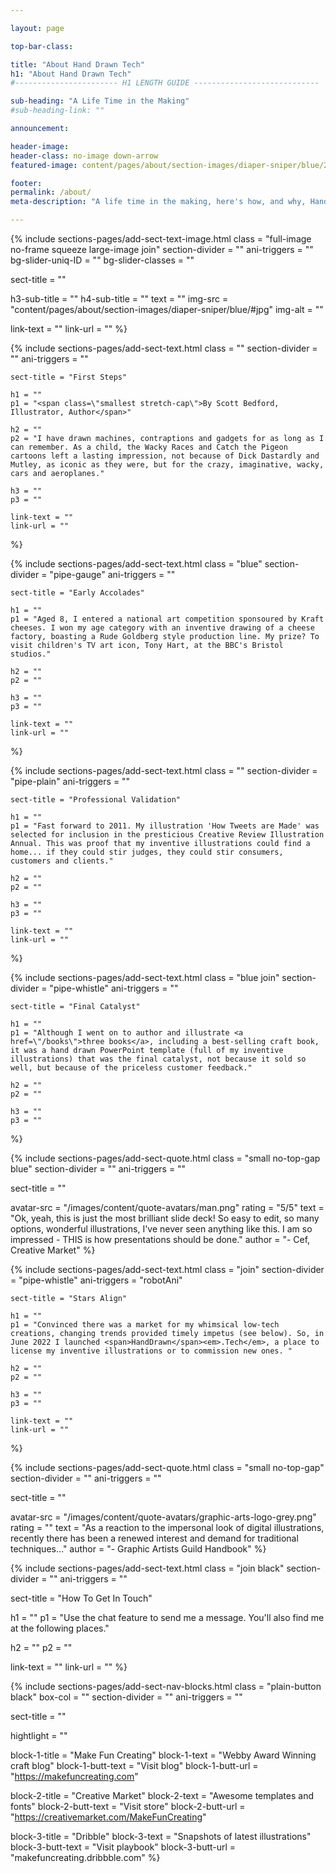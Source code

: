 ```yaml
---

layout: page

top-bar-class:

title: "About Hand Drawn Tech"
h1: "About Hand Drawn Tech"
#----------------------- H1 LENGTH GUIDE ----------------------------

sub-heading: "A Life Time in the Making"
#sub-heading-link: ""

announcement:

header-image:
header-class: no-image down-arrow
featured-image: content/pages/about/section-images/diaper-sniper/blue/2000px.jpg

footer:
permalink: /about/
meta-description: "A life time in the making, here's how, and why, Hand Drawn Tech came about."

---
```






<!-- SECTION TEXT & IMAGE -->
{% include sections-pages/add-sect-text-image.html
  class = "full-image no-frame squeeze large-image join"
  section-divider = ""
  ani-triggers = ""
  bg-slider-uniq-ID = ""
  bg-slider-classes = ""

  sect-title = ""

  h3-sub-title = ""
  h4-sub-title = ""
  text = ""
  img-src = "content/pages/about/section-images/diaper-sniper/blue/#jpg"
  img-alt = ""

  link-text = ""
  link-url = ""
%}





<!-- SECTION TEXT -->
{% include sections-pages/add-sect-text.html
	class = ""
	section-divider = ""
	ani-triggers = ""

	sect-title = "First Steps"

	h1 = ""
	p1 = "<span class=\"smallest stretch-cap\">By Scott Bedford, Illustrator, Author</span>"
	
	h2 = ""
	p2 = "I have drawn machines, contraptions and gadgets for as long as I can remember. As a child, the Wacky Races and Catch the Pigeon cartoons left a lasting impression, not because of Dick Dastardly and Mutley, as iconic as they were, but for the crazy, imaginative, wacky, cars and aeroplanes."
	
	h3 = ""
	p3 = ""

	link-text = ""
	link-url = ""
%}






<!-- SECTION TEXT -->
{% include sections-pages/add-sect-text.html
	class = "blue"
	section-divider = "pipe-gauge"
	ani-triggers = ""

	sect-title = "Early Accolades"

	h1 = ""
	p1 = "Aged 8, I entered a national art competition sponsoured by Kraft cheeses. I won my age category with an inventive drawing of a cheese factory, boasting a Rude Goldberg style production line. My prize? To visit children's TV art icon, Tony Hart, at the BBC's Bristol studios."
	
	h2 = ""
	p2 = ""
	
	h3 = ""
	p3 = ""

	link-text = ""
	link-url = ""
%}




<!-- SECTION TEXT -->
{% include sections-pages/add-sect-text.html
	class = ""
	section-divider = "pipe-plain"
	ani-triggers = ""

	sect-title = "Professional Validation"

	h1 = ""
	p1 = "Fast forward to 2011. My illustration 'How Tweets are Made' was selected for inclusion in the presticious Creative Review Illustration Annual. This was proof that my inventive illustrations could find a home... if they could stir judges, they could stir consumers, customers and clients."
	
	h2 = ""
	p2 = ""
	
	h3 = ""
	p3 = ""

	link-text = ""
	link-url = ""
%}





<!-- SECTION TEXT -->
{% include sections-pages/add-sect-text.html
	class = "blue join"
	section-divider = "pipe-whistle"
	ani-triggers = ""

	sect-title = "Final Catalyst"

	h1 = ""
	p1 = "Although I went on to author and illustrate <a href=\"/books\">three books</a>, including a best-selling craft book, it was a hand drawn PowerPoint template (full of my inventive illustrations) that was the final catalyst, not because it sold so well, but because of the priceless customer feedback."
	
	h2 = ""
	p2 = ""
	
	h3 = ""
	p3 = ""

 
%}

<!-- SECTION QUOTE -->
{% include sections-pages/add-sect-quote.html
  class = "small no-top-gap blue"
  section-divider = ""
  ani-triggers = ""

  sect-title = ""

  avatar-src = "/images/content/quote-avatars/man.png"
  rating = "5/5"
  text = "Ok, yeah, this is just the most brilliant slide deck! So easy to edit, so many options, wonderful illustrations, I've never seen anything like this. I am so impressed - THIS is how presentations should be done."
  author = "- Cef, Creative Market"
%}









<!-- SECTION TEXT -->
{% include sections-pages/add-sect-text.html
	class = "join"
	section-divider = "pipe-whistle"
	ani-triggers = "robotAni"

	sect-title = "Stars Align"

	h1 = ""
	p1 = "Convinced there was a market for my whimsical low-tech creations, changing trends provided timely impetus (see below). So, in June 2022 I launched <span>HandDrawn</span><em>.Tech</em>, a place to license my inventive illustrations or to commission new ones. "
	
	h2 = ""
	p2 = ""
	
	h3 = ""
	p3 = ""

	link-text = ""
	link-url = ""
%}


<!-- SECTION QUOTE -->
{% include sections-pages/add-sect-quote.html
  class = "small no-top-gap"
  section-divider = ""
  ani-triggers = ""

  sect-title = ""

  avatar-src = "/images/content/quote-avatars/graphic-arts-logo-grey.png"
  rating = ""
  text = "As a reaction to the impersonal look of digital illustrations, recently there has been a renewed interest and demand for traditional techniques…"
  author = "- Graphic Artists Guild Handbook"
%}












<!-- SECTION TEXT -->
{% include sections-pages/add-sect-text.html
  class = "join black"
  section-divider = ""
  ani-triggers = ""

  sect-title = "How To Get In Touch"
  
  h1 = ""
  p1 = "Use the chat feature to send me a message. You'll also find me at the following places."
  
  h2 = ""
  p2 = ""
  
  link-text = ""
  link-url = ""
%}

<!-- SECTION NAV BLOCKS -->
{% include sections-pages/add-sect-nav-blocks.html
  class = "plain-button black"
  box-col = ""
  section-divider = ""
  ani-triggers = ""

  sect-title = ""

  hightlight = ""
  
  block-1-title = "Make Fun Creating"
  block-1-text = "Webby Award Winning craft blog"
  block-1-butt-text = "Visit blog"
  block-1-butt-url = "https://makefuncreating.com"

  block-2-title = "Creative Market"
  block-2-text = "Awesome templates and fonts"
  block-2-butt-text = "Visit store"
  block-2-butt-url = "https://creativemarket.com/MakeFunCreating"

  block-3-title = "Dribble"
  block-3-text = "Snapshots of latest illustrations"
  block-3-butt-text = "Visit playbook"
  block-3-butt-url = "makefuncreating.dribbble.com"
%} 



